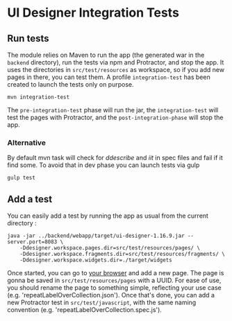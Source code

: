 # UI Designer Integration Tests

## Run tests

The module relies on Maven to run the app (the generated war in the `backend` directory), run the tests via npm and Protractor, and stop the app.
It uses the directories in `src/test/resources` as workspace, so if you add new pages in there, you can test them.
A profile `integration-test` has been created to launch the tests only on purpose.

    mvn integration-test
    
The `pre-integration-test` phase will run the jar, the `integration-test` will test the pages with Protractor, and the `post-integration-phase` will stop the app.
  
### Alternative
By default mvn task will check for _ddescribe_ and _iit_ in spec files and fail if it find some. To avoid that in dev phase you can launch tests via gulp

    gulp test

## Add a test

You can easily add a test by running the app as usual from the current directory : 
 
    java -jar ../backend/webapp/target/ui-designer-1.16.9.jar --server.port=8083 \
        -Ddesigner.workspace.pages.dir=src/test/resources/pages/ \
        -Ddesigner.workspace.fragments.dir=src/test/resources/fragments/ \
        -Ddesigner.workspace.widgets.dir=./target/widgets 
    
Once started, you can go to [your browser](http://localhost:8083/bonita/) and add a new page.
The page is gonna be saved in `src/test/resources/pages` with a UUID. 
For ease of use, you should rename the page to something simple, reflecting your use case (e.g. 'repeatLabelOverCollection.json').
Once that's done, you can add a new Protractor test in `src/test/javascript`, with the same naming convention (e.g. 'repeatLabelOverCollection.spec.js').

